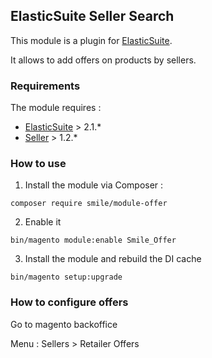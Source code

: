 ## ElasticSuite Seller Search

This module is a plugin for [ElasticSuite](https://github.com/Smile-SA/elasticsuite).

It allows to add offers on products by sellers.

### Requirements

The module requires :

- [ElasticSuite](https://github.com/Smile-SA/elasticsuite) > 2.1.*
- [Seller](https://github.com/Smile-SA/magento2-module-seller) > 1.2.*

### How to use

1. Install the module via Composer :

``` composer require smile/module-offer ```

2. Enable it

``` bin/magento module:enable Smile_Offer ```

3. Install the module and rebuild the DI cache

``` bin/magento setup:upgrade ```

### How to configure offers

Go to magento backoffice

Menu : Sellers > Retailer Offers
